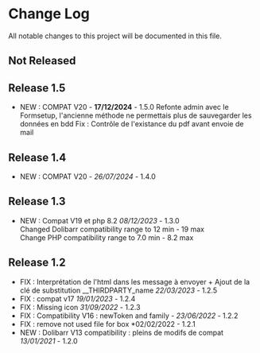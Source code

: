 # Change Log
All notable changes to this project will be documented in this file.

## Not Released

## Release 1.5
- NEW : COMPAT V20 - **17/12/2024** - 1.5.0
        Refonte admin avec le Formsetup, l'ancienne méthode ne permettais plus de sauvegarder les données en bdd 
        Fix : Contrôle de l'existance du pdf avant envoie de mail

## Release 1.4
- NEW : COMPAT V20 - *26/07/2024* - 1.4.0

## Release 1.3
- NEW : Compat V19 et php 8.2 *08/12/2023* - 1.3.0  
  Changed Dolibarr compatibility range to 12 min - 19 max  
  Change PHP compatibility range to 7.0 min - 8.2 max

## Release 1.2
- FIX : Interprétation de l'html dans les message à envoyer + Ajout de la clé de substitution __THIRDPARTY_name *22/03/2023* - 1.2.5
- FIX : compat v17 *19/01/2023* - 1.2.4
- FIX : Missing icon  *31/09/2022* - 1.2.3
- FIX : Compatibility V16 : newToken and family - *23/06/2022* - 1.2.2
- FIX : remove not used file for box *02/02/2022 - 1.2.1
- NEW : Dolibarr V13 compatibility : pleins de modifs de compat *13/01/2021* - 1.2.0
